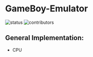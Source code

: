 # GameBoy-Emulator
![status](https://img.shields.io/badge/status-in_progress-yellow)
![contributors](https://img.shields.io/badge/contributors-welcome-brightgreen)















## General Implementation:
  - CPU
    
